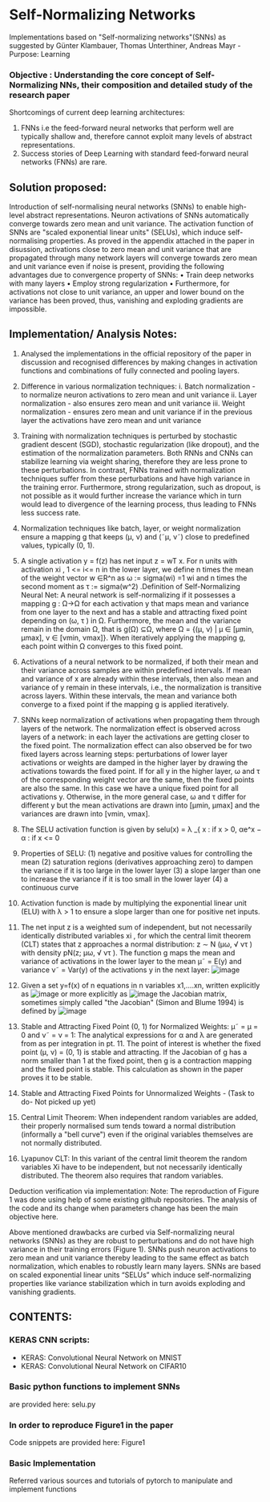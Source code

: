 # Self-Normalizing Networks
Implementations based on "Self-normalizing networks"(SNNs) as suggested by Günter Klambauer, Thomas Unterthiner, Andreas Mayr - Purpose: Learning

### Objective : Understanding the core concept of Self-Normalizing NNs, their composition and detailed study of the research paper

Shortcomings of current deep learning architectures:
1.	FNNs i.e the feed-forward neural networks that perform well are typically shallow and, therefore cannot exploit many levels of abstract representations.
2.	Success stories of Deep Learning with standard feed-forward neural networks (FNNs) are rare.

## Solution proposed:
Introduction of self-normalising neural networks (SNNs) to enable high-level abstract representations. Neuron activations of SNNs automatically converge towards zero mean and unit variance. The activation function of SNNs are "scaled exponential linear units" (SELUs), which induce self-normalising properties. As proved in the appendix attached in the paper in disussion, activations close to zero mean and unit variance that are propagated through many network layers will converge towards zero mean and unit variance even if noise is present, providing the following advantages due to convergence property of SNNs:
•	Train deep networks with many layers
•	Employ strong regularization
•	Furthermore, for activations not close to unit variance, an upper and lower bound on the variance has been proved, thus, vanishing and exploding gradients are impossible.

## Implementation/ Analysis Notes:
1.	Analysed the implementations in the official repository of the paper in discussion and recognised differences by making changes in activation functions and combinations of fully connected and pooling layers.
2.	 Difference in various normalization techniques:
	i.  Batch normalization - to normalize neuron activations to zero mean and unit variance
	ii. Layer normalization - also ensures zero mean and unit variance
	iii. Weight normalization - ensures zero mean and unit variance if in the previous layer the activations have zero mean and unit variance
3.	 Training with normalization techniques is perturbed by stochastic gradient descent (SGD), stochastic regularization (like dropout), and the estimation of the normalization parameters. Both RNNs and CNNs can stabilize learning via weight sharing, therefore they are less prone to these perturbations. In contrast, FNNs trained with normalization techniques suffer from these perturbations and have high variance in the training error. Furthermore, strong regularization, such as dropout, is not possible as it would further increase the variance which in turn would lead to divergence of the learning process, thus leading to FNNs less success rate.
4.	 Normalization techniques like batch, layer, or weight normalization ensure a mapping g that keeps (µ, ν) and (˜µ, ν˜) close to predefined values, typically (0, 1).
5.	 A single activation y = f(z) has net input z = wT x. For n units with activation xi , 1 <= i<= n in the lower layer, we define n times the mean of the weight vector w ∈R^n as ω := sigma(wi) =1 wi and n times the second moment as τ := sigma(w^2) .Definition of Self-Normalizing Neural Net: A neural network is self-normalizing if it possesses a mapping g : Ω→Ω for each activation y that maps mean and variance from one layer to the next and has a stable and attracting fixed point depending on (ω, τ ) in Ω. Furthermore, the mean and the variance remain in the domain Ω, that is g(Ω) ⊆Ω, where Ω = {(µ, ν) | µ ∈ [µmin, µmax], ν ∈ [νmin, νmax]}. When iteratively applying the mapping g, each point within Ω converges to this fixed point.
6.	 Activations of a neural network to be normalized, if both their mean and their variance across samples are within predefined intervals. If mean and variance of x are already within these intervals, then also mean and variance of y remain in these intervals, i.e., the normalization is transitive across layers. Within these intervals, the mean and variance both converge to a fixed point if the mapping g is applied iteratively.
7.	 SNNs keep normalization of activations when propagating them through layers of the network. The normalization effect is observed across layers of a network: in each layer the activations are getting closer to the fixed point. The normalization effect can also observed be for two fixed layers across learning steps: perturbations of lower layer activations or weights are damped in the higher layer by drawing the activations towards the fixed point. If for all y in the higher layer, ω and τ of the corresponding weight vector are the same, then the fixed points are also the same. In this case we have a unique fixed point for all activations y. Otherwise, in the more general case, ω and τ differ for different y but the mean activations are drawn into [µmin, µmax] and the variances are drawn into [νmin, νmax].
8.	 The SELU activation function is given by selu(x) = λ _{ x : if x > 0, αe^x − α : if x <= 0
9.	Properties of SELU:
	 (1) negative and positive values for controlling the mean
         (2) saturation regions (derivatives approaching zero) to dampen the variance if it is too large in the lower layer
         (3) a slope larger than one to increase the variance if it is too small in the lower layer
         (4) a continuous curve
10.	 Activation function is made by multiplying the exponential linear unit (ELU) with λ > 1 to ensure a slope larger than one for positive net inputs.
11.	The net input z is a weighted sum of independent, but not necessarily identically distributed variables xi , for which the central limit theorem (CLT) states that z approaches a normal distribution: z ∼ N (µω, √ ντ ) with density pN(z; µω, √ ντ ). The function g maps the mean and variance of activations in the lower layer to the mean µ˜ = E(y) and variance ν˜ = Var(y) of the activations y in the next layer:
![image](https://user-images.githubusercontent.com/16400217/42956550-de083918-8b9d-11e8-9de7-c6aa92475fcf.png)

12.	 Given a set y=f(x) of n equations in n variables x1,….xn, written explicitly as
 ![image](https://user-images.githubusercontent.com/16400217/42956620-172910e6-8b9e-11e8-94a4-c62a6537e953.png)
or more explicitly as
![image](https://user-images.githubusercontent.com/16400217/42956659-31fdf0da-8b9e-11e8-9e39-b92fb1ab8078.png)
the Jacobian matrix, sometimes simply called "the Jacobian" (Simon and Blume 1994) is defined by
 ![image](https://user-images.githubusercontent.com/16400217/42956701-4ed9faaa-8b9e-11e8-8853-6c653a5ce231.png)
 
13.	 Stable and Attracting Fixed Point (0, 1) for Normalized Weights: µ˜ = µ = 0 and ν˜ = ν = 1: The analytical expressions for α and λ are generated from as per integration in pt. 11. The point of interest is whether the fixed point (µ, ν) = (0, 1) is stable and attracting. If the Jacobian of g has a norm smaller than 1 at the fixed point, then g is a contraction mapping and the fixed point is stable.  This calculation as shown in the paper proves it to be stable.
14.	 Stable and Attracting Fixed Points for Unnormalized Weights -  (Task to do- Not picked up yet)
15.	Central Limit Theorem: When independent random variables are added, their properly normalised sum tends toward a normal distribution (informally a "bell curve") even if the original variables themselves are not normally distributed. 
16.	Lyapunov CLT: In this variant of the central limit theorem the random variables Xi have to be independent, but not necessarily identically distributed. The theorem also requires that random variables.

Deduction verification via implementation:
Note: The reproduction of Figure 1 was done using help of some existing github repositories. The analysis of the code and its change when parameters change has been the main objective here.

Above mentioned drawbacks are curbed via Self-normalizing neural networks (SNNs) as they are robust to perturbations and do not have high variance in their training errors (Figure 1). SNNs push neuron activations to zero mean and unit variance thereby leading to the same effect as batch normalization, which enables to robustly learn many layers. SNNs are based on scaled exponential linear units “SELUs” which induce self-normalizing properties like variance stabilization which in turn avoids exploding and vanishing gradients.





## CONTENTS:
### KERAS CNN scripts:
- KERAS: Convolutional Neural Network on MNIST
- KERAS: Convolutional Neural Network on CIFAR10

### Basic python functions to implement SNNs
are provided here: selu.py

### In order to reproduce Figure1 in the paper
Code snippets are provided here: Figure1

### Basic Implementation
Referred various sources and tutorials of pytorch to manipulate and implement functions
